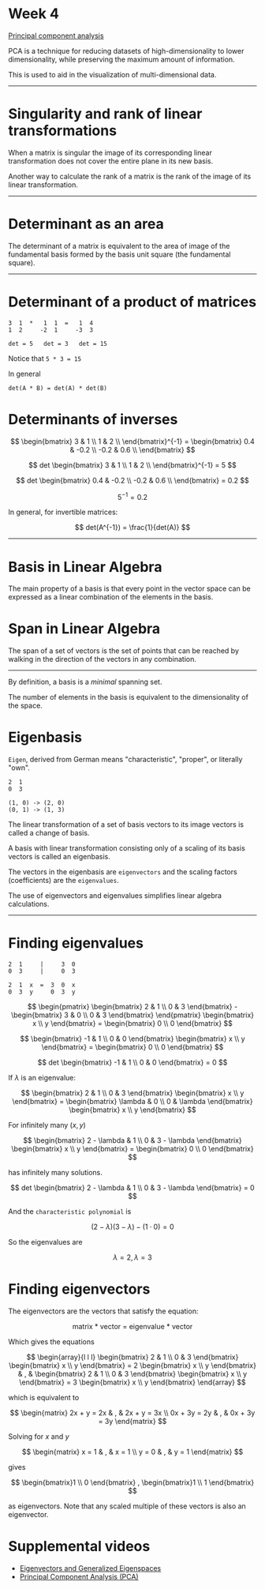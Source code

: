 # Week 4

[Principal component analysis](https://en.wikipedia.org/wiki/Principal_component_analysis)

PCA is a technique for reducing datasets of high-dimensionality to lower dimensionality,
while preserving the maximum amount of information.

This is used to aid in the visualization of multi-dimensional data.

---

# Singularity and rank of linear transformations

When a matrix is singular the image of its corresponding linear transformation does not
cover the entire plane in its new basis.

Another way to calculate the rank of a matrix is the rank of the image of its linear
transformation.

---

# Determinant as an area

The determinant of a matrix is equivalent to the area of image of the fundamental basis
formed by the basis unit square (the fundamental square).

---

# Determinant of a product of matrices

```
3  1  *   1  1  =   1  4
1  2     -2  1     -3  3

det = 5   det = 3   det = 15
```

Notice that `5 * 3 = 15`

In general

```
det(A * B) = det(A) * det(B)
```

# Determinants of inverses

$$
\begin{bmatrix}
3 & 1 \\
1 & 2 \\
\end{bmatrix}^{-1} =
\begin{bmatrix}
0.4 & -0.2 \\
-0.2 & 0.6 \\
\end{bmatrix}
$$

$$
det \begin{bmatrix}
3 & 1 \\
1 & 2 \\
\end{bmatrix}^{-1} = 5
$$

$$
det \begin{bmatrix}
0.4 & -0.2 \\
-0.2 & 0.6 \\
\end{bmatrix} = 0.2
$$

$$
5^{-1} = 0.2
$$

In general, for invertible matrices:

$$
det(A^{-1}) = \frac{1}{det(A)}
$$

---

# Basis in Linear Algebra

The main property of a basis is that every point in the vector space can be expressed as
a linear combination of the elements in the basis.

# Span in Linear Algebra

The span of a set of vectors is the set of points that can be reached by walking in the
direction of the vectors in any combination.

---

By definition, a basis is a _minimal_ spanning set.

The number of elements in the basis is equivalent to the dimensionality of the space.

# Eigenbasis

`Eigen`, derived from German means "characteristic", "proper", or literally "own".

```
2  1
0  3

(1, 0) -> (2, 0)
(0, 1) -> (1, 3)
```

The linear transformation of a set of basis vectors to its image vectors is called a
change of basis.

A basis with linear transformation consisting only of a scaling of its basis vectors
is called an eigenbasis.

The vectors in the eigenbasis are `eigenvectors` and the scaling factors (coefficients)
are the `eigenvalues`.

The use of eigenvectors and eigenvalues simplifies linear algebra calculations.

---

# Finding eigenvalues

```
2  1     |     3  0
0  3     |     0  3
```

```
2  1  x  =  3  0  x
0  3  y     0  3  y
```

$$
\begin{pmatrix}
\begin{bmatrix}
2 & 1 \\
0 & 3
\end{bmatrix} -
\begin{bmatrix}
3 & 0 \\
0 & 3
\end{bmatrix}
\end{pmatrix}
\begin{bmatrix}
x \\
y
\end{bmatrix} =
\begin{bmatrix}
0 \\
0
\end{bmatrix}
$$

$$
\begin{bmatrix}
-1 & 1 \\
0 & 0
\end{bmatrix}
\begin{bmatrix}
x \\
y
\end{bmatrix} =
\begin{bmatrix}
0 \\
0
\end{bmatrix}
$$

$$
det \begin{bmatrix}
-1 & 1 \\
0 & 0
\end{bmatrix} = 0
$$

If $\lambda$ is an eigenvalue:

$$
\begin{bmatrix}
2 & 1 \\
0 & 3
\end{bmatrix}
\begin{bmatrix}
x \\
y
\end{bmatrix} =
\begin{bmatrix}
\lambda & 0 \\
0 & \lambda
\end{bmatrix}
\begin{bmatrix}
x \\
y
\end{bmatrix}
$$

For infinitely many $(x, y)$

$$
\begin{bmatrix}
2 - \lambda & 1 \\
0 & 3 - \lambda
\end{bmatrix}
\begin{bmatrix}
x \\
y
\end{bmatrix} =
\begin{bmatrix}
0 \\
0
\end{bmatrix}
$$

has infinitely many solutions.

$$
det \begin{bmatrix}
2 - \lambda & 1 \\
0 & 3 - \lambda
\end{bmatrix} = 0
$$

And the `characteristic polynomial` is

$$
(2 - \lambda)(3 - \lambda) - (1 \cdot 0) = 0
$$

So the eigenvalues are

$$
\lambda = 2, \lambda = 3
$$

# Finding eigenvectors

The eigenvectors are the vectors that satisfy the equation:

$$
\text{matrix * vector = eigenvalue * vector}
$$

Which gives the equations

$$
\begin{array}{l l l}
\begin{bmatrix}
2 & 1 \\
0 & 3
\end{bmatrix}
\begin{bmatrix}
x \\
y
\end{bmatrix} =
2
\begin{bmatrix}
x \\
y
\end{bmatrix}
& , &
\begin{bmatrix}
2 & 1 \\
0 & 3
\end{bmatrix}
\begin{bmatrix}
x \\
y
\end{bmatrix} =
3
\begin{bmatrix}
x \\
y
\end{bmatrix}
\end{array}
$$

which is equivalent to

$$
\begin{matrix}
2x + y = 2x & , & 2x + y = 3x \\
0x + 3y = 2y & , & 0x + 3y = 3y
\end{matrix}
$$

Solving for $x$ and $y$

$$
\begin{matrix}
x = 1 & , & x = 1 \\
y = 0 & , & y = 1
\end{matrix}
$$

gives

$$
\begin{bmatrix}1 \\
0
\end{bmatrix}
,
\begin{bmatrix}1 \\
1
\end{bmatrix}
$$

as eigenvectors. Note that any scaled multiple of these vectors is also an eigenvector.


# Supplemental videos

- [Eigenvectors and Generalized Eigenspaces](https://www.youtube.com/watch?v=ajXb3N6QEqc)
- [Principal Component Analysis (PCA)](https://www.youtube.com/watch?v=g-Hb26agBFg)
